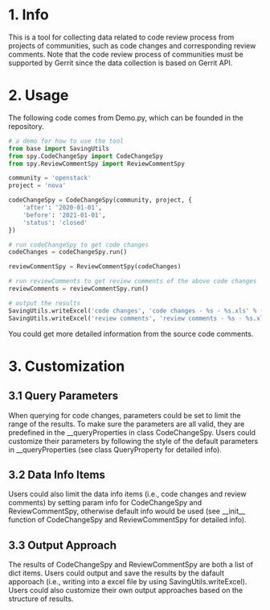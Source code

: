# 1. Info
This is a tool for collecting data related to code review process from projects of communities, such as code changes and corresponding review comments. Note that the code review process of communities must be supported by Gerrit since the data collection is based on Gerrit API.
# 2. Usage
The following code comes from Demo.py, which can be founded in the repository.
```python
# a demo for how to use the tool
from base import SavingUtils
from spy.CodeChangeSpy import CodeChangeSpy
from spy.ReviewCommentSpy import ReviewCommentSpy

community = 'openstack'
project = 'nova'

codeChangeSpy = CodeChangeSpy(community, project, {
    'after': '2020-01-01',
    'before': '2021-01-01',
    'status': 'closed'
})

# run codeChangeSpy to get code changes
codeChanges = codeChangeSpy.run()

reviewCommentSpy = ReviewCommentSpy(codeChanges)

# run reviewComments to get review comments of the above code changes
reviewComments = reviewCommentSpy.run()

# output the results
SavingUtils.writeExcel('code changes', 'code changes - %s - %s.xls' % (project, community), codeChanges)
SavingUtils.writeExcel('review comments', 'review comments - %s - %s.xls' % (project, community), reviewComments)
```
You could get more detailed information from the source code comments.

# 3. Customization
## 3.1 Query Parameters
When querying for code changes, parameters could be set to limit the range of the results. To make sure the parameters are all valid, they are predefined in the __queryProperties in class CodeChangeSpy. Users could customize their parameters by following the style of the default parameters in __queryProperties (see class QueryProperty for detailed info).
## 3.2 Data Info Items
Users could also limit the data info items (i.e., code changes and review comments) by setting param info for CodeChangeSpy and ReviewCommentSpy, otherwise default info would be used (see \_\_init__ function of CodeChangeSpy and ReviewCommentSpy for detailed info). 
## 3.3 Output Approach
The results of CodeChangeSpy and ReviewCommentSpy are both a list of dict items. Users could output and save the results by the dafault apporoach (i.e., writing into a excel file by using SavingUtils.writeExcel). Users could also customize their own output approaches based on the structure of results.
